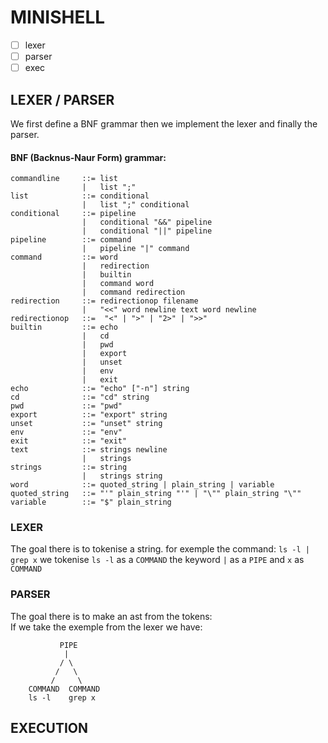 # MINISHELL

- [ ] lexer  
- [ ] parser
- [ ] exec
## LEXER / PARSER
We first define a BNF grammar then we implement the lexer and finally the parser.
#### BNF (Backnus-Naur Form) grammar:
```
commandline     ::= list
                |   list ";"
list            ::= conditional
                |   list ";" conditional
conditional     ::= pipeline
                |   conditional "&&" pipeline
                |   conditional "||" pipeline
pipeline        ::= command
                |   pipeline "|" command
command         ::= word
                |   redirection
                |   builtin
                |   command word
                |   command redirection
redirection     ::= redirectionop filename
                |   "<<" word newline text word newline
redirectionop   ::=  "<" | ">" | "2>" | ">>"
builtin         ::= echo
                |   cd
                |   pwd
                |   export
                |   unset
                |   env
                |   exit
echo            ::= "echo" ["-n"] string
cd              ::= "cd" string
pwd             ::= "pwd"
export          ::= "export" string
unset           ::= "unset" string
env             ::= "env"
exit            ::= "exit"
text            ::= strings newline
                |   strings
strings         ::= string
                |   strings string
word            ::= quoted_string | plain_string | variable
quoted_string   ::= "'" plain_string "'" | "\"" plain_string "\""
variable        ::= "$" plain_string
```
### LEXER
The goal there is to tokenise a string.
for exemple the command: `ls -l | grep x` we tokenise `ls -l` as a `COMMAND` the keyword `|` as a `PIPE` and `x` as `COMMAND`
### PARSER
The goal there is to make an ast from the tokens:  
If we take the exemple from the lexer we have:
```
           PIPE
            |
           / \
          /   \
         /     \
    COMMAND  COMMAND
    ls -l    grep x
```
## EXECUTION  

